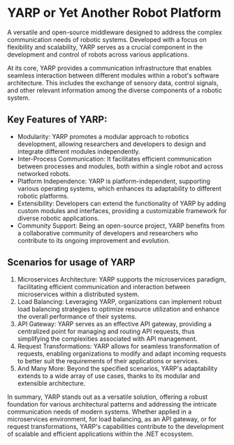 # YARP or Yet Another Robot Platform
A versatile and open-source middleware designed to address the complex communication needs of robotic systems. Developed with a focus on flexibility and scalability, YARP serves as a crucial component in the development and control of robots across various applications.

At its core, YARP provides a communication infrastructure that enables seamless interaction between different modules within a robot's software architecture. This includes the exchange of sensory data, control signals, and other relevant information among the diverse components of a robotic system.

## Key Features of YARP:
- Modularity: YARP promotes a modular approach to robotics development, allowing researchers and developers to design and integrate different modules independently.
- Inter-Process Communication: It facilitates efficient communication between processes and modules, both within a single robot and across networked robots.
- Platform Independence: YARP is platform-independent, supporting various operating systems, which enhances its adaptability to different robotic platforms.
- Extensibility: Developers can extend the functionality of YARP by adding custom modules and interfaces, providing a customizable framework for diverse robotic applications.
- Community Support: Being an open-source project, YARP benefits from a collaborative community of developers and researchers who contribute to its ongoing improvement and evolution.

## Scenarios for usage of YARP
1. Microservices Architecture:
YARP supports the microservices paradigm, facilitating efficient communication and interaction between microservices within a distributed system.
1. Load Balancing:
Leveraging YARP, organizations can implement robust load balancing strategies to optimize resource utilization and enhance the overall performance of their systems.
1. API Gateway:
YARP serves as an effective API gateway, providing a centralized point for managing and routing API requests, thus simplifying the complexities associated with API management.
1. Request Transformations:
YARP allows for seamless transformation of requests, enabling organizations to modify and adapt incoming requests to better suit the requirements of their applications or services.
1. And Many More:
Beyond the specified scenarios, YARP's adaptability extends to a wide array of use cases, thanks to its modular and extensible architecture.

In summary, YARP stands out as a versatile solution, offering a robust foundation for various architectural patterns and addressing the intricate communication needs of modern systems. Whether applied in a microservices environment, for load balancing, as an API gateway, or for request transformations, YARP's capabilities contribute to the development of scalable and efficient applications within the .NET ecosystem.
